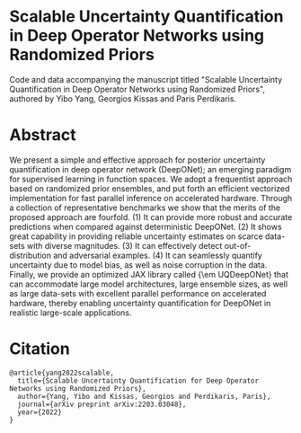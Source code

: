 # Scalable Uncertainty Quantification in Deep Operator Networks using Randomized Priors

Code and data accompanying the manuscript titled "Scalable Uncertainty Quantification in Deep Operator Networks using Randomized Priors", authored by Yibo Yang, Georgios Kissas and Paris Perdikaris.

# Abstract

We present a simple and effective approach for posterior uncertainty quantification in deep operator network (DeepONet); an emerging paradigm for supervised learning in function spaces. We adopt a frequentist approach based on randomized prior ensembles, and put forth an efficient vectorized implementation for fast parallel inference on accelerated hardware. Through a collection of representative benchmarks we show that the merits of the proposed approach are fourfold. (1) It can provide more robust and accurate predictions when compared against deterministic DeepONet. (2) It shows great capability in providing reliable uncertainty estimates on scarce data-sets with diverse magnitudes. (3) It can effectively detect out-of-distribution and adversarial examples. (4) It can seamlessly quantify uncertainty due to model bias, as well as noise corruption in the data. Finally, we provide an optimized JAX library called {\em UQDeepONet} that can accommodate large model architectures, large ensemble sizes, as well as large data-sets with excellent parallel performance on accelerated hardware, thereby enabling uncertainty quantification for DeepONet in realistic large-scale applications.

# Citation

    @article{yang2022scalable,
      title={Scalable Uncertainty Quantification for Deep Operator Networks using Randomized Priors},
      author={Yang, Yibo and Kissas, Georgios and Perdikaris, Paris},
      journal={arXiv preprint arXiv:2203.03048},
      year={2022}
    }
